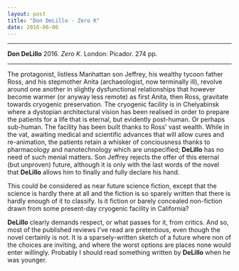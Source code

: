 ```yaml
---
layout: post
title: "Don DeLillo - Zero K"
date: 2016-06-06
---
```


***
<b>Don DeLillo</b> 2016. _Zero K_.  London: Picador. 274 pp.

***

The protagonist, listless Manhattan son Jeffrey, his wealthy tycoon father Ross, and his stepmother Anita (archaeologist, now terminally ill), revolve around one another in slightly dysfunctional relationships that however become warmer (or anyway less remote) as first Anita, then Ross, gravitate towards cryogenic preservation.  The cryogenic facility is in Chelyabinsk where a dystopian architectural vision has been realised in order to prepare the patients for a life that is eternal, but evidently post-human.  Or perhaps sub-human.  The facility has been built thanks to Ross' vast wealth.   While in the vat, awaiting medical and scientific advances that will allow cures and re-animation, the patients retain a whisker of conciousness thanks to pharmacology and nanotechnology which are unspecified; **DeLillo** has no need of such menial matters. Son Jeffrey rejects the offer of this eternal (but unproven) future, although it is only with the last words of the novel that **DeLillo** allows him to finally and fully declare his hand.

This could be considered as near future science fiction, except that the science is hardly there at all and the fiction is so sparely written that there is hardly enough of it to classify.  Is it fiction or barely concealed non-fiction drawn from some present-day cryogenic facility in California?

**DeLillo** clearly demands respect, or what passes for it, from critics.  And so, most of the published reviews I've read are pretentious, even though the novel certainly is not.  It is a sparsely-written sketch of a future where non of the choices are inviting, and where the worst options are places none would enter willingly.  Probably I should read something written by **DeLillo** when he was younger.   
